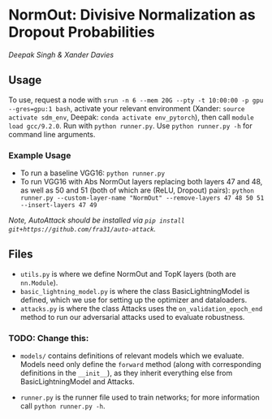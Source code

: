 # NormOut: Divisive Normalization as Dropout Probabilities
*Deepak Singh & Xander Davies*

## Usage

To use, request a node with `srun -n 6 --mem 20G --pty -t 10:00:00 -p gpu --gres=gpu:1 bash`, activate your relevant environment (Xander: `source activate sdm_env`, Deepak: `conda activate env_pytorch`), then call `module load gcc/9.2.0`. Run with `python runner.py`.  Use `python runner.py -h` for command line arguments. 

### Example Usage
- To run a baseline VGG16: `python runner.py`
- To run VGG16 with Abs NormOut layers replacing both layers 47 and 48, as well as 50 and 51 (both of which are (ReLU, Dropout) pairs): `python runner.py --custom-layer-name "NormOut" --remove-layers 47 48 50 51 --insert-layers 47 49`


*Note, AutoAttack should be installed via `pip install git+https://github.com/fra31/auto-attack`.*

## Files

- `utils.py` is where we define NormOut and TopK layers (both are `nn.Module`).
- `basic_lightning_model.py` is where the class BasicLightningModel is defined, which we use for setting up the optimizer and dataloaders.
- `attacks.py` is where the class Attacks uses the `on_validation_epoch_end` method to run our adversarial attacks used to evaluate robustness.

### TODO: Change this:
- `models/` contains definitions of relevant models which we evaluate. Models need only define the `forward` method (along with corresponding definitions in the `__init__`), as they inherit everything else from BasicLightningModel and Attacks.

- `runner.py` is the runner file used to train networks; for more information call `python runner.py -h`.